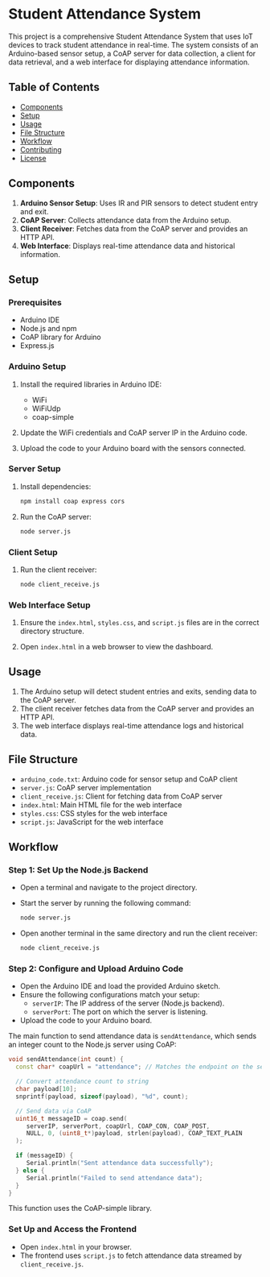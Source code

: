 # Student Attendance System

This project is a comprehensive Student Attendance System that uses IoT devices to track student attendance in real-time. The system consists of an Arduino-based sensor setup, a CoAP server for data collection, a client for data retrieval, and a web interface for displaying attendance information.

## Table of Contents

- [Components](#components)
- [Setup](#setup)
- [Usage](#usage)
- [File Structure](#file-structure)
- [Workflow](#workflow)
- [Contributing](#contributing)
- [License](#license)

## Components

1. **Arduino Sensor Setup**: Uses IR and PIR sensors to detect student entry and exit.
2. **CoAP Server**: Collects attendance data from the Arduino setup.
3. **Client Receiver**: Fetches data from the CoAP server and provides an HTTP API.
4. **Web Interface**: Displays real-time attendance data and historical information.

## Setup

### Prerequisites

- Arduino IDE
- Node.js and npm
- CoAP library for Arduino
- Express.js

### Arduino Setup

1. Install the required libraries in Arduino IDE:
    - WiFi
    - WiFiUdp
    - coap-simple

2. Update the WiFi credentials and CoAP server IP in the Arduino code.

3. Upload the code to your Arduino board with the sensors connected.

### Server Setup

1. Install dependencies:
    ```bash
    npm install coap express cors
    ```

2. Run the CoAP server:
    ```bash
    node server.js
    ```

### Client Setup

1. Run the client receiver:
    ```bash
    node client_receive.js
    ```

### Web Interface Setup

1. Ensure the `index.html`, `styles.css`, and `script.js` files are in the correct directory structure.

2. Open `index.html` in a web browser to view the dashboard.

## Usage

1. The Arduino setup will detect student entries and exits, sending data to the CoAP server.
2. The client receiver fetches data from the CoAP server and provides an HTTP API.
3. The web interface displays real-time attendance logs and historical data.

## File Structure

- `arduino_code.txt`: Arduino code for sensor setup and CoAP client
- `server.js`: CoAP server implementation
- `client_receive.js`: Client for fetching data from CoAP server
- `index.html`: Main HTML file for the web interface
- `styles.css`: CSS styles for the web interface
- `script.js`: JavaScript for the web interface

## Workflow

### Step 1: Set Up the Node.js Backend

- Open a terminal and navigate to the project directory.
- Start the server by running the following command:
  ```bash
  node server.js
  ```

- Open another terminal in the same directory and run the client receiver:
  ```bash
  node client_receive.js
  ```

### Step 2: Configure and Upload Arduino Code

- Open the Arduino IDE and load the provided Arduino sketch.
- Ensure the following configurations match your setup:
  - `serverIP`: The IP address of the server (Node.js backend).
  - `serverPort`: The port on which the server is listening.
- Upload the code to your Arduino board.

The main function to send attendance data is `sendAttendance`, which sends an integer count to the Node.js server using CoAP:

```cpp
void sendAttendance(int count) {
  const char* coapUrl = "attendance"; // Matches the endpoint on the server

  // Convert attendance count to string
  char payload[10];
  snprintf(payload, sizeof(payload), "%d", count);

  // Send data via CoAP
  uint16_t messageID = coap.send(
     serverIP, serverPort, coapUrl, COAP_CON, COAP_POST,
     NULL, 0, (uint8_t*)payload, strlen(payload), COAP_TEXT_PLAIN
  );

  if (messageID) {
     Serial.println("Sent attendance data successfully");
  } else {
     Serial.println("Failed to send attendance data");
  }
}
```

This function uses the CoAP-simple library.

### Set Up and Access the Frontend

- Open `index.html` in your browser.
- The frontend uses `script.js` to fetch attendance data streamed by `client_receive.js`.